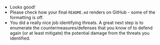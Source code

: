 - Looks good!
- Please check how your final `README.md` renders on GitHub - some of the formatting is off.
- You did a really nice job identifying threats. A great next step is to enumerate the countermeasures/defenses that you know of to defend again (or at least mitigate) the potential damage from the threats you identified.

